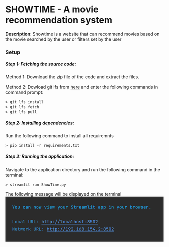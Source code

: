 # **SHOWTIME** - A movie recommendation system
**Description**: Showtime is a website that can recommend movies based on the movie searched by the user or filters set by the user

### **Setup**

##### Step 1: Fetching the source code:
Method 1: Download the zip file of the code and extract the files.

Method 2: Dowload git lfs from [here](https://git-lfs.github.com/) and enter the following commands in command prompt:
```
> git lfs install
> git lfs fetch
> git lfs pull
```

##### Step 2: Installing dependencies:
Run the following command to install all requiremnts
```
> pip install -r requirements.txt
```

##### Step 3: Running the application:
Navigate to the application directory and run the following command in the terminal:
```
> streamlit run ShowTime.py
```
The following message will be displayed on the terminal
![Screenshot](\Screenshot.png)



